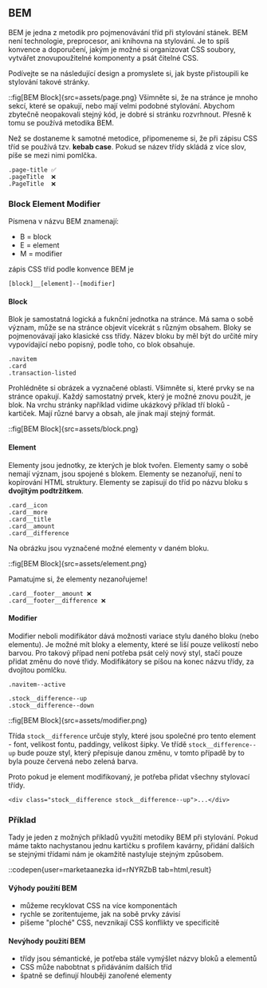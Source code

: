 ## BEM

BEM je jedna z metodik pro pojmenovávání tříd při stylování stánek. BEM není technologie, preprocesor, ani knihovna na stylování. Je to spíš konvence a doporučení, jakým je možné si organizovat CSS soubory, vytvářet znovupoužitelné komponenty a psát čitelné CSS.

Podívejte se na následující design a promyslete si, jak byste přistoupili ke stylování takové stránky.

::fig[BEM Block]{src=assets/page.png}
Všimněte si, že na stránce je mnoho sekcí, které se opakují, nebo mají velmi podobné stylování. Abychom zbytečně neopakovali stejný kód, je dobré si stránku rozvrhnout. Přesně k tomu se používá metodika BEM.

Než se dostaneme k samotné metodice, připomeneme si, že při zápisu CSS tříd se používá tzv. **kebab case**. Pokud se název třídy skládá z více slov, píše se mezi nimi pomlčka.

```
.page-title ✅
.pageTitle  ❌
.PageTitle  ❌
```

### Block Element Modifier

Písmena v názvu BEM znamenají:

- B = block
- E = element
- M = modifier

zápis CSS tříd podle konvence BEM je

`[block]__[element]--[modifier]`

#### Block

Blok je samostatná logická a fuknční jednotka na stránce. Má sama o sobě význam, může se na stránce objevit vícekrát s různým obsahem. Bloky se pojmenovávají jako klasické css třídy. Název bloku by měl být do určité míry vypovídající nebo popisný, podle toho, co blok obsahuje.

```
.navitem
.card
.transaction-listed
```

Prohlédněte si obrázek a vyznačené oblasti. Všimněte si, které prvky se na stránce opakují. Každý samostatný prvek, který je možné znovu použít, je blok. Na vrchu stránky například vidíme ukázkový příklad tří bloků - kartiček. Mají různé barvy a obsah, ale jinak mají stejný formát.

::fig[BEM Block]{src=assets/block.png}

#### Element

Elementy jsou jednotky, ze kterých je blok tvořen. Elementy samy o sobě nemají význam, jsou spojené s blokem. Elementy se nezanořují, není to kopírování HTML struktury.
Elementy se zapisují do tříd po názvu bloku s **dvojitým podtržítkem**.

```
.card__icon
.card__more
.card__title
.card__amount
.card__difference
```

Na obrázku jsou vyznačené možné elementy v daném bloku.

::fig[BEM Block]{src=assets/element.png}

Pamatujme si, že elementy nezanořujeme!

```
.card__footer__amount ❌
.card__footer__difference ❌
```

#### Modifier

Modifier neboli modifikátor dává možnosti variace stylu daného bloku (nebo elementu). Je možné mít bloky a elementy, které se liší pouze velikostí nebo barvou. Pro takový případ není potřeba psát celý nový styl, stačí pouze přidat změnu do nové třidy. Modifikátory se píšou na konec názvu třídy, za dvojitou pomlčku.

```
.navitem--active

.stock__difference--up
.stock__difference--down
```

::fig[BEM Block]{src=assets/modifier.png}

Třída `stock__difference` určuje styly, které jsou společné pro tento element - font, velikost fontu, paddingy, velikost šipky.
Ve třídě `stock__difference--up` bude pouze styl, který přepisuje danou změnu, v tomto případě by to byla pouze červená nebo zelená barva.

Proto pokud je element modifikovaný, je potřeba přidat všechny stylovací třídy.

```
<div class="stock__difference stock__difference--up">...</div>
```

### Příklad

Tady je jeden z možných příkladů využití metodiky BEM při stylování. Pokud máme takto nachystanou jednu kartičku s profilem kavárny, přidání dalších se stejnými třídami nám je okamžitě nastyluje stejným způsobem.

::codepen{user=marketaanezka id=rNYRZbB tab=html,result}
<br/>

#### Výhody použití BEM

- můžeme recyklovat CSS na více komponentách
- rychle se zoritentujeme, jak na sobě prvky závisí
- píšeme "ploché" CSS, nevznikají CSS konflikty ve specificitě

#### Nevýhody použití BEM

- třídy jsou sémantické, je potřeba stále vymýšlet názvy bloků a elementů
- CSS může nabobtnat s přidáváním dalších tříd
- špatně se definují hlouběji zanořené elementy
